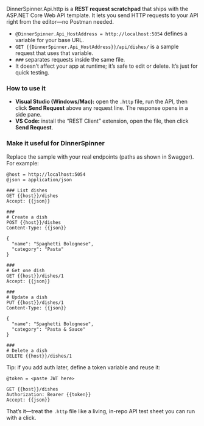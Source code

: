 ﻿DinnerSpinner.Api.http is a **REST request scratchpad** that ships with the ASP.NET Core Web API template. It lets you send HTTP requests to your API right from the editor—no Postman needed.

* `@DinnerSpinner.Api_HostAddress = http://localhost:5054` defines a variable for your base URL.
* `GET {{DinnerSpinner.Api_HostAddress}}/api/dishes/` is a sample request that uses that variable.
* `###` separates requests inside the same file.
* It doesn’t affect your app at runtime; it’s safe to edit or delete. It’s just for quick testing.

### How to use it

* **Visual Studio (Windows/Mac):** open the `.http` file, run the API, then click **Send Request** above any request line. The response opens in a side pane.
* **VS Code:** install the “REST Client” extension, open the file, then click **Send Request**.

### Make it useful for DinnerSpinner

Replace the sample with your real endpoints (paths as shown in Swagger). For example:

```http
@host = http://localhost:5054
@json = application/json

### List dishes
GET {{host}}/dishes
Accept: {{json}}

###
# Create a dish
POST {{host}}/dishes
Content-Type: {{json}}

{
  "name": "Spaghetti Bolognese",
  "category": "Pasta"
}

###
# Get one dish
GET {{host}}/dishes/1
Accept: {{json}}

###
# Update a dish
PUT {{host}}/dishes/1
Content-Type: {{json}}

{
  "name": "Spaghetti Bolognese",
  "category": "Pasta & Sauce"
}

###
# Delete a dish
DELETE {{host}}/dishes/1
```

Tip: if you add auth later, define a token variable and reuse it:

```http
@token = <paste JWT here>

GET {{host}}/dishes
Authorization: Bearer {{token}}
Accept: {{json}}
```

That’s it—treat the `.http` file like a living, in-repo API test sheet you can run with a click.
